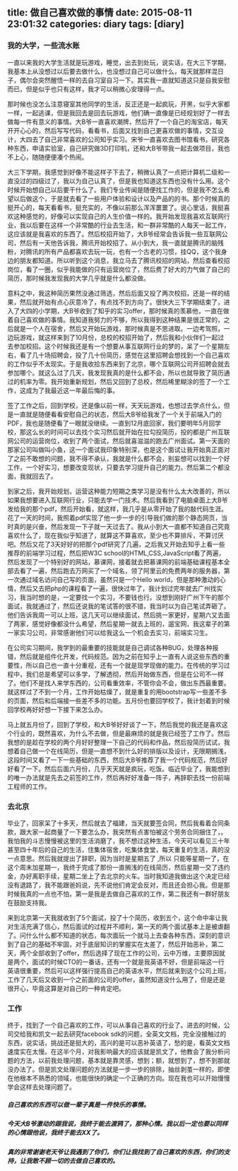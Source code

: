 title: 做自己喜欢做的事情
date: 2015-08-11 23:01:32
categories: diary
tags: [diary]
---

### 我的大学，一些流水账

一直以来我的大学生活就是玩游戏，睡觉，出去到处玩，说实话，在大三下学期，我基本上从没想过以后要去做什么，也没想过自己可以做什么，每天就那样混日子，偶尔会突然醒悟一样的去自习室自习一下。其实我一直就知道这只是自我安慰而已，但是似乎也只有这样，我才可以稍微心安理得一点。

那时候也没怎么注意寝室其他同学的生活，反正还是一起疯玩，开黑，似乎大家都一样，一起逃课，但是我回去是回去玩游戏，他们确一直像是已经规划好了一样去做每一件有意义的事情。大B爷一直喜欢潮牌，然后开了一个自己的淘宝店，每天开开心心的，然后写写代码，看看书，后面又找到自己更喜欢做的事情，交互设计，大四去了自己非常喜欢的公司知乎实习。宋爷一直喜欢去图书馆看书，研究各种东西，申请实验室，自己研究做3D打印机，还和大B爷带我一起去做项目，我也不上心，随随便便凑个热闹。
<!-- more -->

大三下学期，我感觉到好像不能这样子下去了，稍微认真了一点把计算机二级和一直没过的四级过了，我以为自己认真了，但是我也知道这东西也没有什么用。这个时候开始想自己以后要干什么了。我们专业传闻是随便找工作的，但是我不怎么希望以后做这个，于是就去看了一些用户体验和设计以及产品的的书。那个时候真的挺开心的，每天看看书，挺充实的，不像以前那么浑浑噩噩了。说心里话，我挺喜欢这种感觉的，好像可以实现自己的人生价值一样的。我开始发现我喜欢互联网行业，我以后要在这样一个非常酷的行业去生活，和一群非常酷的人每天一起工作，这应该就是我喜欢的东西了。然后校招开始了，大B爷经常会告诉我一些互联网公司，然后有一天他告诉我，腾讯开始校招了。从小到大，我一直就是腾讯的脑残粉，对腾讯的所有产品都喜欢去玩一玩，也有一个古老的习惯，挂QQ，这个我身边的朋友都知道。所以听到这个消息，我立马去了腾讯校招的网站，然后查看校招岗位，看了一圈，似乎我能做的只有运营岗位了，然后费了好大的力气做了自己的简历，那时候我发现我的大学几乎就是什么都没做。

意料之中，我这种简历果然没通过筛选，然后后面又投了两次校招，还是一样的结果，然后就开始有点心灰意冷了，有点找不到方向了。很快大三下学期结束了，进入了大四的小学期，大B爷收到了知乎的实习offer，那时候真的羡慕他，一直在做着自己喜欢做的事情。我知道我努力的不够，所以我得到这种结果是很正常的，之后就是一个人在宿舍，然后又开始玩游戏，那时候真是不思进取。一边考驾照，一边玩游戏，就这样来到了10月份，总校的校招开始了，然后我和小伙伴们一起过去参加校招。这个时候我还是有一个想要从事互联网行业的梦的，呆了一个星期左右，看了几十场招聘会，投了几十份简历，感觉在这里招聘会想找到一个自己喜欢的工作似乎不太现实。于是我收拾东西来到了北京，哪个互联网公司开招聘会就去参加哪个。就这么过了几天，我发现我真的是什么都不会，所以也就导致了简历通过的机率为零。我开始重新规划，然后又回到了总校，然后稀里糊涂的签了一个工作，这成为了我最近这一年最后悔的事。

签了工作之后，回到学校，还是像以前一样，天天玩游戏，也想过去学点什么，但是一直就是随便看看安慰自己的状态，然后大B爷给我发了一个关于前端入门的PDF，我也是随便看了一眼就没继续。一直到12月底回家，我们要明年5月回学校，那这么长的时间可以去找个实习然后就开始在拉勾投简历，投的都是广州互联网公司的运营岗位，收到了两个面试，然后就喜滋滋的跑去广州面试。第一天面的那家公司叫做叫小鱼，这一个面试我印象特别深，也是这个面试让我开始真正面对了之前不敢想的问题，我不得不承认，我就是什么都不会，别妄想可以找到一个好工作，一个好实习，想要改变现状，只要去学习提升自己的能力。然后第二个都没面，我就回去了。

到家之后，我开始规划，运营这种能力短期之类学习是没有什么太大改善的，所以如果我想要进入互联网行业，只能去学一门技术。然后我看到了电脑桌面上大B爷发给我的那个pdf，然后开始看，就这样，我几乎是从零开始了我的敲代码生涯。花了一天的时间，我照着pdf实现了他一步一步的引导我们做的那个静态网页，当时真的是兴奋，然后发现一下子就一天过去了。我从小到大一直都不知道自己究竟喜欢什么了，现在我似乎知道了，就算这不算喜欢，至少也不算排斥，不算讨厌吧。然后又花了3天好好的把那个pdf研究了几遍，之后我又开始去知乎上看一些推荐的前端学习过程，然后把W3C school的HTML,CSS,JavaScript看了两遍，然后发现了一个特别好的网站，慕课网，接着就去把慕课网的前端基础课程基本全部去看了一遍，然后跑去万网买了一个域名，领了阿里云的免费两年的服务器，第一次通过域名访问自己写的页面，虽然只是一个Hello world，但是那种激动的心情，然后又去把php的课程看了一遍，很快过年了，我计划过完年就去广州找实习，我当时想的是，一定要找一个实习，不要钱也行。没想到刚好广州下午的那个面试，我就通过了，然后还说我的笔试答的很不错，我当时以为自己笔试弄砸了。他们告诉我周一可以上班，这几天可以继续面试，然后挑一家更好，星期六又去面了两家，感觉好像都没什么希望，然后星期一就去上班的，遛宝网，我这辈子的第一家实习公司，非常感谢他们可以给我这么一个机会去实习，前端实习生。

在公司实习期间，我学到的最重要的技能就是自己调试各种BUG，处理各种报错，然后就是组件化开发，代码规范。因为之前在知乎上一直有人说这些东西的重要性，所以自己也一直十分重视，还有一个就是现学现做的能力。在传统的学习过程中，我们总是希望可以多学，了解透彻，然后开始做东西，但是在公司不一样了。他们不是找人来学东西的，公司看重效率，不管你会不会，做出东西最重要。就这样过了不到一个月，工作开始枯燥了，就是重复的用bootstrap写一些差不多的页面，然后和后端接一些差不多的功能。五月份也要回学校了，我计划着到时候回学校再好好想一下接下来怎么办。

马上就五月份了，回到了学校，和大B爷好好谈了一下，然后我觉的我还是喜欢这个行业的，既然喜欢，为什么不去做，但是最麻烦的就是我已经签了工作了。然后我想的是趁在学校的两个月好好整理一下自己的代码和作品，然后投简历试试，我想着自己做一个在线简历，但是一直想不到什么好的排版以及设计，无限期搁浅，这段时间又看了一下一些基础的东西，然后大B爷推荐了我一个代码规范，然后好好看了一下。然后后面六月份，几乎天天就是疯玩，吃饭。临近毕业了，我能想到的唯一办法就是先去之前签的工作，然后再好好准备一阵子，再辞职去找一份前端工程师的工作。

### 去北京

毕业了，回家呆了十多天，然后就去了福建，当天就要签合同，然后我看着合同条款，跟大家一起商量了一下要怎么办，我突然有点害怕被这个劳务合同捆住了，。我怕我的斗志慢慢被这里的生活消磨了，我不想过这种生活，今天可以看见三十年甚至四十年后的自己的生活，住集体宿舍，吃集体食堂，每天重复的生活，真的没一点意思。然后我就提出了辞职，因为当时是星期五了 ,所以 只能等星期一了，在这个周末加星期一，我终于完成了那份一直搁浅的在线简历，然后星期一交了违约金，办好离职手续，星期二坐上了去北京的火车。当时我知道我做出这个决定已经没有退路了，我不能跟爸妈说，先不说他们肯定会反对，而且还会担心我。但是那时候我真的一点也不怕，第一是我是去做自己喜欢的工作，第二我还有一群好朋友在鼓励支持我。

来到北京第一天我就收到了5个面试，投了十个简历，收到五个，这个命中率让我对生活充满了信心，然后面试的过程并不顺利，第一天的两个面试基本上是被虐翻了。问什么什么都不知道的状态，每次面玩一个就马上去查各种东西，深刻的意识到了自己的基础不牢固，对于底层知识的掌握实在太差了，然后开始恶补，第二天，两个全部收到了offer，然后选择了现在工作的公司，云中万维，主要原因就是两个，面试的时候CTO的一番话，还有一个就是我英语不好，但是前端这一行英语很重要，然后可以这样强行提高自己的英语水平，然后就来到这个公司上班，工作了几天后又收到一个之前面的公司的offer，虽然知道没什么用了，但是还是很开心，毕竟这算是对自己的一种肯定吧。

### 工作

终于，找到了一个自己喜欢的工作，可以从事自己喜欢的行业了。进去的时候，公司交给我和凯文一起去研究facebook sdk的问题，全英文文档，完全没接触过的东西，说实话，挑战还是挺大的，高兴的是可以恶补英语了，愁的是，看英文文档速度实在太慢。在这半个月，对我影响最大的应该就是凯文了，他教会了我分析问题的方法，以前我处理问题，基本就是靠灵感，想到；额，就想到了，想不到那就没办法了。但是凯文处理问题的方法就是一步一步的排除，抽丝剥茧一样的，即使在他根本不熟悉的领域，也能很快的确定一个正确的方向。现在我也可以开始慢慢学会这样去处理问题了。

##### 自己喜欢的东西可以做一辈子真是一件快乐的事情。

##### 今天大B爷激动的跟我说，我终于能去渡鸦了，那种心情。我以后一定也要以同样的心情跟他说，我终于能去XX了。

##### 真的非常谢谢老天爷让我遇到了你们，你们让我找到了自己喜欢的东西，你们的支持，让我敢不顾一切的去做自己喜欢的。